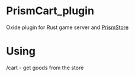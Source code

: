 # PrismCart_plugin
Oxide plugin for Rust game server and <a href="https://github.com/msavchin/PrismStore">PrismStore</a>

# Using

/cart - get goods from the store
